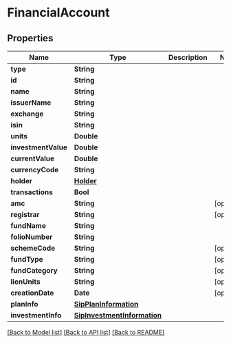 # FinancialAccount

## Properties
Name | Type | Description | Notes
------------ | ------------- | ------------- | -------------
**type** | **String** |  | 
**id** | **String** |  | 
**name** | **String** |  | 
**issuerName** | **String** |  | 
**exchange** | **String** |  | 
**isin** | **String** |  | 
**units** | **Double** |  | 
**investmentValue** | **Double** |  | 
**currentValue** | **Double** |  | 
**currencyCode** | **String** |  | 
**holder** | [**Holder**](Holder.md) |  | 
**transactions** | **Bool** |  | 
**amc** | **String** |  | [optional] 
**registrar** | **String** |  | [optional] 
**fundName** | **String** |  | 
**folioNumber** | **String** |  | 
**schemeCode** | **String** |  | [optional] 
**fundType** | **String** |  | [optional] 
**fundCategory** | **String** |  | [optional] 
**lienUnits** | **String** |  | [optional] 
**creationDate** | **Date** |  | [optional] 
**planInfo** | [**SipPlanInformation**](SipPlanInformation.md) |  | 
**investmentInfo** | [**SipInvestmentInformation**](SipInvestmentInformation.md) |  | 

[[Back to Model list]](../README.md#documentation-for-models) [[Back to API list]](../README.md#documentation-for-api-endpoints) [[Back to README]](../README.md)


